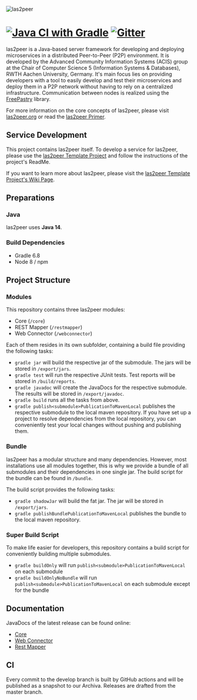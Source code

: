 ![las2peer](img/logo/bitmap/las2peer-logo-128x128.png)

# [![Java CI with Gradle](https://github.com/rwth-acis/las2peer/workflows/Java%20CI%20with%20Gradle/badge.svg?branch=master)](https://github.com/rwth-acis/las2peer/actions?query=workflow%3A%22Java+CI+with+Gradle%22+branch%3Amaster) [![Gitter](https://badges.gitter.im/Join%20Chat.svg)](https://gitter.im/rwth-acis/las2peer)

las2peer is a Java-based server framework for developing and deploying microservices in a distributed Peer-to-Peer (P2P) environment.
It is developed by the Advanced Community Information Systems (ACIS) group at the Chair of Computer Science 5 (Information Systems & Databases), RWTH Aachen University, Germany.
It's main focus lies on providing developers with a tool to easily develop and test their microservices and deploy them in a P2P network without having to rely on a centralized infrastructure.
Communication between nodes is realized using the [FreePastry](http://www.freepastry.org/ "FreePastry") library.

For more information on the core concepts of las2peer, please visit [las2peer.org](https://las2peer.org "las2peer.org") or read the [las2peer Primer](https://dx.doi.org/10.13140/RG.2.2.31456.48645 "las2peer Primer").

## Service Development

This project contains las2peer itself.
To develop a service for las2peer, please use the [las2peer Template Project](https://github.com/rwth-acis/las2peer-template-project/) and follow the instructions of the project's ReadMe.

If you want to learn more about las2peer, please visit the [las2peer Template Project's Wiki Page](https://github.com/rwth-acis/las2peer-template-project/wiki).

## Preparations

### Java

las2peer uses **Java 14**.

### Build Dependencies

* Gradle 6.8
* Node 8 / npm

## Project Structure

### Modules

This repository contains three las2peer modules:

* Core (`/core`)
* REST Mapper (`/restmapper`)
* Web Connector (`/webconnector`)

Each of them resides in its own subfolder, containing a build file providing the following tasks:

* `gradle jar` will build the respective jar of the submodule. The jars will be stored in `/export/jars`.
* `gradle test` will run the respective JUnit tests. Test reports will be stored in `/build/reports`.
* `gradle javadoc` will create the JavaDocs for the respective submodule. The results will be stored in `/export/javadoc`.
* `gradle build` runs all the tasks from above.
* `gradle publish<submodule>PublicationToMavenLocal` publishes the respective submodule to the local maven repository. If you have set up a project to resolve dependencies from the local repository, you can conveniently test your local changes without pushing and publishing them.

### Bundle

las2peer has a modular structure and many dependencies.
However, most installations use all modules together, this is why we provide a bundle of all submodules and their dependencies in one single jar.
The build script for the bundle can be found in `/bundle`.

The build script provides the following tasks:

* `gradle shadowJar` will build the fat jar. The jar will be stored in `/export/jars`.
* `gradle publishBundlePublicationToMavenLocal` publishes the bundle to the local maven repository.

### Super Build Script

To make life easier for developers, this repository contains a build script for conveniently building multiple submodules.

* `gradle buildOnly` will run `publish<submodule>PublicationToMavenLocal` on each submodule
* `gradle buildOnlyNoBundle` will run `publish<submodule>PublicationToMavenLocal` on each submodule except for the bundle

## Documentation

JavaDocs of the latest release can be found online:

* [Core](http://rwth-acis.github.io/las2peer/core/ "Core")
* [Web Connector](http://rwth-acis.github.io/las2peer/webconnector/ "Web Connector")
* [Rest Mapper](http://rwth-acis.github.io/las2peer/restmapper/ "Rest Mapper")

## CI

Every commit to the develop branch is built by GitHub actions and will be published as a snapshot to our Archiva.
Releases are drafted from the master branch.
